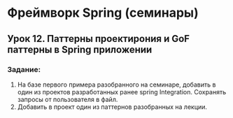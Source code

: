 # Фреймворк Spring (семинары)
## Урок 12. Паттерны проектирония и GoF паттерны в Spring приложении
### Задание:
1) На базе первого примера разобранного на семинаре, добавить в один из проектов разработанных ранее spring Integration. Сохранять запросы от пользователя в файл.
2) Добавить в проект один из паттернов разобранных на лекции.